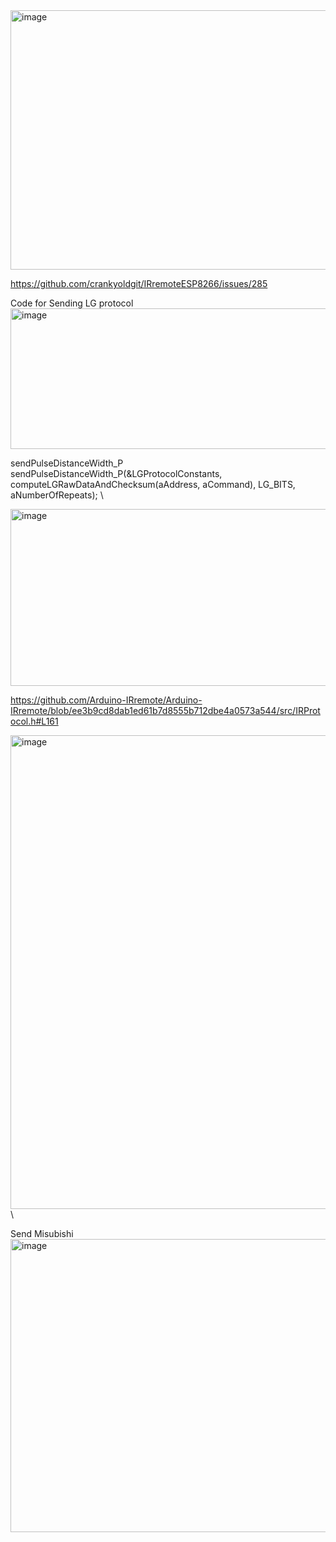 <img width="774" height="415" alt="image" src="https://github.com/user-attachments/assets/9fee9f2a-2365-49b8-9ece-8867fc1b0951" />

https://github.com/crankyoldgit/IRremoteESP8266/issues/285

Code for Sending LG protocol
<img width="961" height="225" alt="image" src="https://github.com/user-attachments/assets/a24e6615-485c-42ee-9afa-f005f908675e" />

sendPulseDistanceWidth_P \
sendPulseDistanceWidth_P(&LGProtocolConstants, computeLGRawDataAndChecksum(aAddress, aCommand), LG_BITS, aNumberOfRepeats); \

<img width="1072" height="283" alt="image" src="https://github.com/user-attachments/assets/dda2d1be-512c-48d2-a2f6-53507bf37337" />

https://github.com/Arduino-IRremote/Arduino-IRremote/blob/ee3b9cd8dab1ed61b7d8555b712dbe4a0573a544/src/IRProtocol.h#L161

<img width="1227" height="758" alt="image" src="https://github.com/user-attachments/assets/fc94c84f-abf2-43f7-bd2c-1d3eecc28a72" /> \

Send Misubishi
<img width="972" height="469" alt="image" src="https://github.com/user-attachments/assets/1c29a816-de8d-4a00-9b38-9eba6634133a" />


